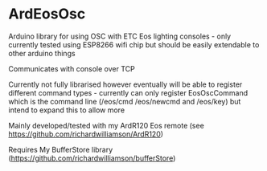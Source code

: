 # ArdEosOsc
Arduino library for using OSC with ETC Eos lighting consoles - only currently tested using ESP8266 wifi chip but should be easily extendable to other arduino things

Communicates with console over TCP

Currently not fully librarised however eventually will be able to register different command types - currently can only register EosOscCommand which is the command line (/eos/cmd /eos/newcmd and /eos/key) but intend to expand this to allow more


Mainly developed/tested with my ArdR120 Eos remote (see https://github.com/richardwilliamson/ArdR120) 

Requires My BufferStore library (https://github.com/richardwilliamson/bufferStore)

